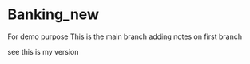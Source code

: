 # Banking_new
For demo purpose
This is the main branch
adding notes on first branch

see this is my version

